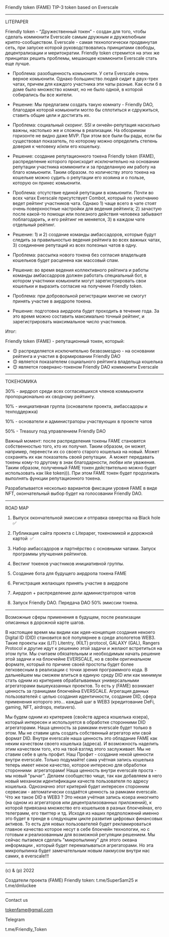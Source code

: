 
  Friendly token (FAME) TIP-3 token based on Everscale 

**********************************************************


LITEPAPER 

Friendly token - “Дружественный токен” - создан для того, чтобы сделать коммюнити Everscale самым дружным и дружелюбным крипто-сообществом. Everscale - самая технологически продвинутая сеть, при запуске которой руководствовались принципами свободы, децентрализации и меритократии. Friendly token стремится на этих же принципах решить проблемы, мешающее коммюнити Everscale стать еще лучше.


* Проблема: разобщенность комьюнити.
У сети Everscale очень верное комьюнити. Однако большинство людей сидит в двух-трех чатах, причем для каждого участника эти чаты разные. Как если б в доме было множество комнат, но не было одной, в которой собирались бы все жители. 
* Решение: Мы предлагаем создать такую комнату - Friendly DAO, благодаря которой комьюнити могло бы сплотиться и сдружиться, ставить общие цели и достигать их.


* Проблема: социальный скоринг.
SSI и ончейн-репутация насколько важны, настолько же и сложны в реализации. На обозримом горизонте не видно даже MVP. При этом все были бы рады, если бы существовал показатель, по которому можно определить степень доверия к человеку и/или его кошельку.
* Решение: создание репутационного токена Friendly token (FAME), распределение которого происходит исключительно на основании репутации участника коммюнити и за проделанную им работу на благо комьюнити. Таким образом. по количеству этого токена на кошельке можно судить о репутации его хозяина и о пользе, которую он принес комьюнити.


* Проблема: отсутствие единой репутации в комьюнити.
Почти во всех чатах Everscale присутствует Combot, который по умолчанию ведет рейтинг участников чата. Однако 1) чаще всего в чате стоят очень поверхностные настройки для ведения рейтинга; 2) зачастую после какой-то помощи или полезного действия человека забывают поблагодарить, и его рейтинг не меняется, 3) в каждом чате отдельный рейтинг.
* Решение: 1) и 2) создание команды амбассадоров, которые будут следить за правильностью ведения рейтинга во всех важных чатах, 3) соединение репутаций из всех полезных чатов в одну.


* Проблема: рассылка нового токена без согласия владельцев кошельков будет расценена как массовый спам.
* Решение: во время ведения коллективного рейтинга и работы команды амбассадоров должен работать специальный бот, в котором участники комьюнити могут зарегистрировать свои кошельки и выразить согласие на получение Friendly token.


* Проблема: при добровольной регистрации многие не смогут принять участие в аирдропе токена.
* Решение: подготовка аирдропа будет проходить в течение года. За это время можно составить максимально точный рейтинг, и зарегистрировать максимальное число участников.

Итог:

Friendly token (FAME) - репутационный токен, который:

* 😊 распределяется исключительно безвозмездно - на основании рейтинга и участия в формировании Friendly DAO
* 😊 является показателем социального рейтинга владельца кошелька
* 😊 является говернанс-токеном Friendly DAO коммюнити Everscale

*******************************************************

ТОКЕНОМИКА

30% - аирдроп среди всех согласившихся членов коммьюнити пропорционально их сводному рейтингу.

10% - инициативная группа (основатели проекта, амбассадоры и техподдержка)

10% - основатели и администраторы участвующих в проекте чатов


50% - Treasury под управлением Friendly DAO

Важный момент: после распределения токены FAME становятся собственностью того, кто их получил. Таким образом, он может, например, перенести их со своего старого кошелька на новый. Может сохранять их как показатель своей репутации.  А может передавать токены кому-то другому в знак благодарности, любви или уважения. Таким образом, полученный FAME токен действительно можно будет использовать как like token))). При этом FAME токен будет продолжать выполнять функции репутационного токена.

Разрабатывается несколько вариантов фиксации уровня FAME в виде NFT, окончательный выбор будет на голосовании Friendly DAO.

*******************************************************

ROAD MAP

1. Выпуск окончательной эмиссии и отправка овнерства на Black hole ✅

2. Публикация сайта проекта с Litepaper, токеномикой и дорожной картой  ✅

3. Набор амбассадоров и партнёрство с основными чатами. Запуск программы улучшения рейтингов.

4. Вестинг токенов участников инициативной группы. 

5. Создание бота для будущего аирдропа токена FAME

5. Регистрация желающих принять участие в аирдропе

6. Аирдроп + распределение доли администраторов чатов

7.  Запуск Friendly DAO. Передача DAO 50% эмиссии токена.


*****************************************************

Возможные сферы применения в будущем, после реализации описанных в дорожной карте шагов. 

В настоящее время мы видим как идея-концепция создания некоего Digital ID (DID) становится всё популярнее в среде апологетов WEB3. Такие проекты как (LIT) Litentry, (KILT) protocol, GALAXY (GAL), Rangers Protocol и другие идут к решению этой задачи и желают встретиться на этом пути. Мы считаем обязательным и необходимым начать решение этой задачи и на блокчейне EVERSCALE, но в своём оригинальном формате, который по причине своей простоты будет более легковесным в реализации с точки зрения программного кода. В дальнейшем мы сможем влиться в единую среду DID или как минимум стать одним из критериев обрабатываемых универсальными агрегаторами вышеуказанных проектов. То есть у (FAME) возникает ценность за границами блокчейна EVERSCALE. Агрегация данных пользователей с целью создания идентичности, создание DID, сфера применения которого это... каждый шаг в WEB3 (кредитование DeFi, gaming, NFT, airdrops, metavers).

Мы будем одним из критериев (свойств адреса кошелька юзера), который интересен и используется в обработке сторонними DID агрегаторами. Наша ценность за рамками everscale будет только в этом. Мы не ставим цель создать собственный агрегатор или свой формат DID.
Внутри everscale наша ценность это обладание FAME как неким качеством своего кошелька (адреса).
И возможность наделить этим качеством того, кто на твой взгляд этого заслуживает.
Мы не ставим себе в цель профит. Наш Профит - создание некой ценности внутри everscale. Только подумайте! сама учётная запись кошелька теперь имеет некое качество, которое интересно для обработки сторонними  агрегаторами! Наша ценность внутри everscale проста - мы новый "рычаг". Делаем сообщество чище, так как добавляем в него новый механизм идентификации качеств пользователя по адресу кошелька. Однозначно этот критерий будет интересен сторонним сервисам - автоматически создаётся ценность за рамками everscale.
Что же такое DID в WEB3 ? Это некая учётная запись юзера инкогнито (на одном из агрегаторов или децентрализованных приложений), к которой привязана множество его кошельков в разных блокчейнах, его телеграмм, его твиттер и тд. Исходя из наших предположений именно это будет в тренде в следующем цикле развития цифровых финансовых активов. То есть для новых пользователей будет рекламироваться главное качество которое несут в себе блокчейн технологии, но с готовым и реализованным для возможной регуляции решением.
Мы сейчас пытаемся сделать "микропылинку" для этого океана информации , который будет перемалываться агрегаторами. Но эта микропылинка будет замечательным новым лакмусом внутри нас самих, в everscale!!!

*****************************************************

(c) & (p) 2022

Создатели проекта (FAME) 
Friendly token:
t.me/SuperSam25 и t.me/dmluckee


*****************************************************
Contact us

tokenfame@gmail.com

Telegram

t.me/Friendly_Token



